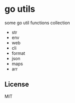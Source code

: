 # go utils

some go util functions collection

- str 
- env 
- web
- cli
- format
- json
- maps
- arr

## License

MIT
